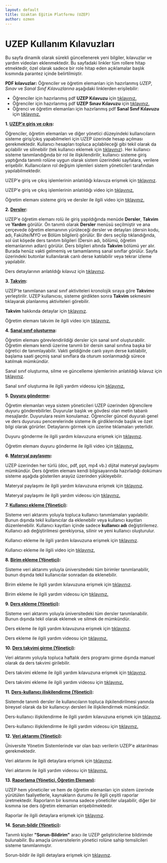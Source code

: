 ```yaml
---
layout: default
title: Uzaktan Eğitim Platformu (UZEP)
author: ozmen
---
```

# UZEP Kullanım Kılavuzları

Bu sayfa dinamik olarak sürekli güncellenerek yeni bilgiler, kılavuzlar ve yardım videoları eklenmektedir. Bu sayfadaki linkler tüm rollere hitap etmektedir, özel olarak sadece bir role hitap eden açıklamalar başlık kısmında parantez içinde belirtilmiştir. 

**PDF kılavuzlar:** Öğrenciler ve öğretim elemanları için hazırlanmış _UZEP_, _Sınav_ ve _Sanal Sınıf Kılavuzlarına_ aşağıdaki linklerden erişilebilir:  

- Öğrenciler için hazırlanmış pdf **UZEP Kılavuzu** için [tıklayınız.](assets/files/pdf/Ogr_Manual.pdf)<br>
- Öğrenciler için hazırlanmış pdf **UZEP Sınav Kılavuzu** için [tıklayınız.](assets/files/pdf/UZEPSinavOgrenci.pdf)<br>
- Öğrenci ve öğretim elemanları için hazırlanmış pdf **Sanal Sınıf Kılavuzu** için [tıklayınız.](assets/files/pdf/SS_Manual.pdf)


**1. [UZEP'e giriş ve çıkış](/login.html):**

Öğrenciler, öğretim elemanları ve diğer yönetici düzeyindeki kullanıcıların sisteme giriş/çıkış yapabilmeleri için UZEP üzerinde hesap açılması gerekmektedir. Kullanıcı hesapları topluca açılabileceği gibi tekil olarak da açılabilir ve silinebilir (tek kullanıcı eklemek için <a href="/kullanici.html">tıklayınız</a>). Her kullanıcı sisteme tanımlandığında bir rol ile ilişkilendirilir, kullanıcı sisteme giriş yaptığında tanımlı rolüne uygun olarak sistem üzerindeki sayfalara, verilere erişebilir. Kullanıcıların rol değişim işlemleri sistem yöneticileri tarafından yapılabilmektedir. 

UZEP'e giriş ve çıkış işlemlerinin anlatıldığı kılavuza erişmek için <a href="/login.html">tıklayınız</a>.

UZEP'e giriş ve çıkış işlemlerinin anlatıldığı video için [tıklayınız.](https://www.youtube.com/watch?v=Hb_HU_qcjxc&list=PLrX4FlRljtXNG8PJSkIdddhN466QjaXRW&index=1)<br>

Öğretim elemanı sisteme giriş ve dersler ile ilgili video için [tıklayınız.](https://www.youtube.com/watch?v=ikiSK8tgTws&list=PLrX4FlRljtXPSl5vKxTHrkxvteyBC003s&index=1)

**2. [Dersler](/dersler.html):**

UZEP'e öğretim elemanı rolü ile giriş yapıldığında menüde **Dersler**, **Takvim** ve **Yardım** görülür. Ön tanımlı olarak **Dersler** menüsü seçilmiştir ve ana çerçevede öğretim elemanının yürüteceği dersler ve detayları (dersin kodu, adı, Fakülte/MYO ve Bölüm bilgileri) görülür. Bir ders seçilip tıklandığında, sol üst köşede ders tanıtım bilgileri (Dersin adı, bölümü, öğretim elemanlarının adları) görülür. Ders bilgileri altında **Takvim** bölümü yer alır. Burada henüz vakti gelmemiş ve tamamlanmış sanal sınıflar görülür. Sayfa üzerindeki butonlar kullanılarak canlı derse katılabilir veya tekrar izleme yapılabilir.  

Ders detaylarının anlatıldığı kılavuz için <a href="/dersler.html">tıklayınız</a>.


**3. [Takvim](/takvim.html):**

UZEP'te tanımlanan sanal sınıf aktiviteleri kronolojik sıraya göre **Takvim**e yerleştirilir. UZEP kullanıcısı, sisteme girdikten sonra **Takvim** sekmesini tıklayarak planlanmış aktiviteleri görebilir. 

**Takvim** hakkında detaylar için <a href="/takvim.html">tıklayınız</a>.

Öğretim elemanı takvim ile ilgili video için [tıklayınız.](https://www.youtube.com/watch?v=QZmL6RzI5p4&list=PLrX4FlRljtXPSl5vKxTHrkxvteyBC003s&index=2)

**4. [Sanal sınıf oluşturma](/sanalSinif.html):**

Öğretim elemanı görevlendirildiği dersler için sanal sınıf oluşturabilir. Öğretim elemanı kendi üzerine tanımlı bir dersin sanal sınıfına başka bir öğretici de tanımlayabilir. Vakti geldiğinde canlı yayın derse katılabilir, başlama saati geçmiş sanal sınıflara da oturum sonlanmadığı sürece katılmak mümkündür.  

Sanal sınıf oluşturma, silme ve güncelleme işlemlerinin anlatıldığı kılavuz için <a href="/sanalSinif.html">tıklayınız</a>.

Sanal sınıf oluşturma ile ilgili yardım videosu için [tıklayınız.](https://www.youtube.com/watch?v=qzc9iMVMtq0&list=PLrX4FlRljtXPSl5vKxTHrkxvteyBC003s&index=3)


**5. [Duyuru gönderme](/duyuru.html):**

Öğretim elemanları veya sistem yöneticileri UZEP üzerinden öğrencilere duyuru gönderebilirler. Duyurular başlık ve gövdesi olan metin tabanlı mesajlardır. Duyurulara resim konulamaz. Öğrenciler güncel duyuralı genel ve ders duyurusu pencerelerinde sisteme ilk girdiklerinde başlık ve özet bilgi olarak görürler. Detaylarını görmek için üzerine tıklamaları yeterlidir. 

Duyuru gönderme ile ilgili yardım kılavuzuna erişmek için <a href="/duyuru.html">tıklayınız</a>.

Öğretim elemanı duyuru gönderme ile ilgili video için [tıklayınız.](https://www.youtube.com/watch?v=DucP-whJZUI&list=PLrX4FlRljtXPSl5vKxTHrkxvteyBC003s&index=4)

**6. [Materyal paylaşımı](/materyal.html):**

UZEP üzerinden her türlü (doc, pdf, ppt, mp4 vb.) dijital materyal paylaşımı mümkündür. Ders öğretim elemanı kendi bilgisayarında hazırladığı dokümanı sisteme aşağıda gösterilen arayüz üzerinden yükleyebilir. 

Materyal paylaşımı ile ilgili yardım kılavuzuna erişmek için <a href="/materyal.html">tıklayınız</a>.

Materyal paylaşımı ile ilgili yardım videosu için [tıklayınız.](https://www.youtube.com/watch?v=niBI-gOsrZQ&list=PLrX4FlRljtXPSl5vKxTHrkxvteyBC003s&index=5)

**7. [Kullanıcı ekleme (Yönetici)](/kullanici.html):**

Sisteme veri aktarımı yoluyla topluca kullanıcı tanımlamaları yapılabilir. Bunun dışında tekil kullanıcılar da eklenebilir veya kullanıcı kayıtları düzenlenebilir. Kullanıcı kayıtları içinde sadece **kullanıcı adı** değiştirilemez. Kullanıcı adı değiştirilmesi gerekiyorsa, silinir ve yeni kullanıcı oluşturulur.

Kullanıcı ekleme ile ilgili yardım kılavuzuna erişmek için <a href="/kullanici.html">tıklayınız</a>.

Kullanıcı ekleme ile ilgili video için [tıklayınız.](https://www.youtube.com/watch?v=zTgEnBtwveo&list=PLrX4FlRljtXNG8PJSkIdddhN466QjaXRW&index=2)<br>


**8. [Birim ekleme (Yönetici)](/birimEkle.html):**

Sisteme veri aktarımı yoluyla üniversitedeki tüm birimler tanımlanabilir, bunun dışında tekil kullanıcılar sonradan da eklenebilir.

Birim ekleme ile ilgili yardım kılavuzuna erişmek için <a href="/birimEkle.html">tıklayınız</a>.

Birim ekleme ile ilgili yardım videosu için [tıklayınız.](https://www.youtube.com/watch?v=Ax9-4zUHU10&list=PLrX4FlRljtXNG8PJSkIdddhN466QjaXRW&index=3)<br>

**9. [Ders ekleme (Yönetici)](/dersEkle.html):**

Sisteme veri aktarımı yoluyla üniversitedeki tüm dersler tanımlanabilir. Bunun dışında tekil olarak eklemek ve silmek de mümkündür.

Ders ekleme ile ilgili yardım kılavuzuna erişmek için <a href="/dersEkle.html">tıklayınız</a>.

Ders ekleme ile ilgili yardım videosu için [tıklayınız.](https://www.youtube.com/watch?v=Rm0CPXiL-vE&list=PLrX4FlRljtXNG8PJSkIdddhN466QjaXRW&index=4)<br>

**10. [Ders takvimi girme (Yönetici)](/dersTakvim.html):**

Veri aktarımı yoluyla topluca haftalık ders programı girme dışında manuel olarak da ders takvimi girilebilir.

Ders takvimi ekleme ile ilgili yardım kılavuzuna erişmek için <a href="/dersTakvim.html">tıklayınız</a>.

Ders takvimi ekleme ile ilgili yardım videosu için [tıklayınız.](https://www.youtube.com/watch?v=DgjfXLmchu0&list=PLrX4FlRljtXNG8PJSkIdddhN466QjaXRW&index=5)<br>

**11. [Ders-kullanıcı ilişkilendirme (Yönetici)](/dersKullanici.html):**

Sistemde tanımlı dersler ile kullanıcıların topluca ilşkilendirilmesi yanında bireysel olarak da bir kullanıcıyı dersleri ile ilişkilendirmek mümkündür.

Ders-kullanıcı ilişkilendirme ile ilgili yardım kılavuzuna erişmek için <a href="/dersKullanici.html">tıklayınız</a>. 

Ders-kullanıcı ilişkilendirme ile ilgili yardım videosu için [tıklayınız.](https://www.youtube.com/watch?v=ePDo1-bWDZs&list=PLrX4FlRljtXNG8PJSkIdddhN466QjaXRW&index=6)

**12. [Veri aktarımı (Yönetici)](/veriAktarim.html):**

Üniversite Yönetim Sistemlerinde var olan bazı verilerin UZEP'e aktarılması gerekmektedir. 

Veri aktarımı ile ilgili detaylara erişmek için <a href="/veriAktarim.html">tıklayınız</a>.

Veri aktarımı ile ilgili yardım videosu için [tıklayınız.](https://www.youtube.com/watch?v=IGX8_7mBlpY&list=PLrX4FlRljtXNG8PJSkIdddhN466QjaXRW&index=7)

**13. [Raporlama (Yönetici, Öğretim Elemanı)](/rapor.html):**

UZEP hem yöneticiler ve hem de öğretim elemanları için sistem üzerinde yürütülen faaliyetlerle, kaynakların durumu ile ilgili çeşitli raporlar üretmektedir. Raporların bir kısmına sadece yöneticiler ulaşabilir, diğer bir kısmına ise ders öğretim elemanları erişebilmektedir.

Raporlar ile ilgili detaylara erişmek için <a href="/rapor.html">tıklayınız</a>.

**14. [Sorun-bildir (Yönetici)](/sorunBildir.html):**

 Tanımlı kişiler **"Sorun-Bildirim"** aracı ile UZEP geliştiricilerine bildirimde bulunabilir. Bu amaçla üniversitelerin yönetici rolüne sahip temsilcileri sisteme tanımlanmıştır. 

 Sorun-bildir ile ilgili detaylara erişmek için <a href="/sorunBildir.html">tıklayınız</a>.